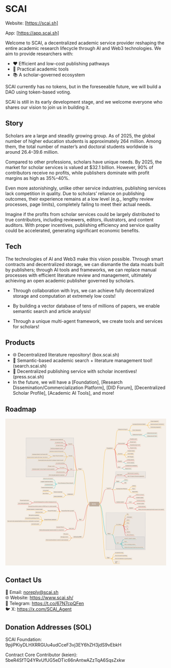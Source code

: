 # SCAI

Website: [https://scai.sh]

App: [https://app.scai.sh]

Welcome to SCAI, a decentralized academic service provider reshaping the entire academic research lifecycle through AI and Web3 technologies. We aim to provide researchers with:

- ❤️ Efficient and low-cost publishing pathways
- 🫴 Practical academic tools
- 📚 A scholar-governed ecosystem

SCAI currently has no tokens, but in the foreseeable future, we will build a DAO using token-based voting.

SCAI is still in its early development stage, and we welcome everyone who shares our vision to join us in building it.

## Story

Scholars are a large and steadily growing group. As of 2025, the global number of higher education students is approximately 264 million. Among them, the total number of master’s and doctoral students worldwide is around 26.4–39.6 million.

Compared to other professions, scholars have unique needs. By 2025, the market for scholar services is valued at $32.1 billion. However, 90% of contributors receive no profits, while publishers dominate with profit margins as high as 35%–40%.

Even more astonishingly, unlike other service industries, publishing services lack competition in quality. Due to scholars’ reliance on publishing outcomes, their experience remains at a low level (e.g., lengthy review processes, page limits), completely failing to meet their actual needs.

Imagine if the profits from scholar services could be largely distributed to true contributors, including reviewers, editors, illustrators, and content auditors. With proper incentives, publishing efficiency and service quality could be accelerated, generating significant economic benefits.

## Tech

The technologies of AI and Web3 make this vision possible. Through smart contracts and decentralized storage, we can dismantle the data moats built by publishers; through AI tools and frameworks, we can replace manual processes with efficient literature review and management, ultimately achieving an open academic publisher governed by scholars.

- Through collaboration with Irys, we can achieve fully decentralized storage and computation at extremely low costs!

- By building a vector database of tens of millions of papers, we enable semantic search and article analysis!

- Through a unique multi-agent framework, we create tools and services for scholars!


## Products

- 🌐 Decentralized literature repository! (box.scai.sh)
- 🧠 Semantic-based academic search + literature management tool! (search.scai.sh)
- 🚀 Decentralized publishing service with scholar incentives! (press.scai.sh)
- In the future, we will have a [Foundation], [Research Dissemination/Commercialization Platform], [DID Forum], [Decentralized Scholar Profile], [Academic AI Tools], and more!

## Roadmap

![relationship](./static/relationship.png)

## Contact Us

📧 Email: noreply@scai.sh  
🌐 Website: https://www.scai.sh/  
📢 Telegram: https://t.co/67N7cpQFen  
🐦 X: https://x.com/SCAI_Agent  

## Donation Addresses (SOL)

SCAI Foundation:  
9pjiPKiyDLHXRRGUu4udCceF3vj3EY6hZH3jdS9vEbkH  

Contract Core Contributor (keien):  
5beR4SfTQ4YRvUfUG5eDTic66nAntwAZzTqA6SqsZxkw
